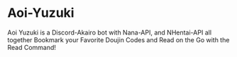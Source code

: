 # Aoi-Yuzuki
Aoi Yuzuki is a Discord-Akairo bot with Nana-API, and NHentai-API all together Bookmark your Favorite Doujin Codes and Read on the Go with the Read Command!
